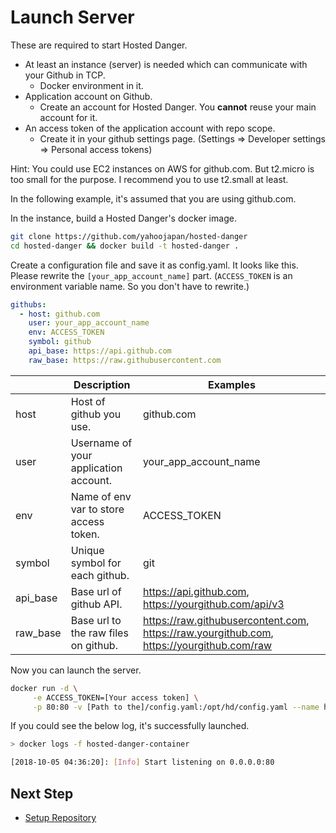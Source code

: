 # Launch Server

These are required to start Hosted Danger.
- At least an instance (server) is needed which can communicate with your Github in TCP.
  - Docker environment in it.
- Application account on Github.
  - Create an account for Hosted Danger. You **cannot** reuse your main account for it.
- An access token of the application account with repo scope.
  - Create it in your github settings page. (Settings => Developer settings => Personal access tokens)

Hint: You could use EC2 instances on AWS for github.com. But t2.micro is too small for the purpose. I recommend you to use t2.small at least.

In the following example, it's assumed that you are using github.com.

In the instance, build a Hosted Danger's docker image.
```bash
git clone https://github.com/yahoojapan/hosted-danger
cd hosted-danger && docker build -t hosted-danger .
```

Create a configuration file and save it as config.yaml. It looks like this.
Please rewrite the `[your_app_account_name]` part. (`ACCESS_TOKEN` is an environment variable name. So you don't have to rewrite.)
```yaml
githubs:
  - host: github.com
    user: your_app_account_name
    env: ACCESS_TOKEN
    symbol: github
    api_base: https://api.github.com
    raw_base: https://raw.githubusercontent.com
```

|          | Description                            | Examples                                                                                  |
|----------|----------------------------------------|-------------------------------------------------------------------------------------------|
| host     | Host of github you use.                | github.com                                                                                |
| user     | Username of your application account.  | your_app_account_name                                                                     |
| env      | Name of env var to store access token. | ACCESS_TOKEN                                                                              |
| symbol   | Unique symbol for each github.         | git                                                                                       |
| api_base | Base url of github API.                | https://api.github.com, https://yourgithub.com/api/v3                                     |
| raw_base | Base url to the raw files on github.   | https://raw.githubusercontent.com, https://raw.yourgithub.com, https://yourgithub.com/raw |

Now you can launch the server.
```bash
docker run -d \
     -e ACCESS_TOKEN=[Your access token] \
     -p 80:80 -v [Path to the]/config.yaml:/opt/hd/config.yaml --name hosted-danger-container hosted-danger
```

If you could see the below log, it's successfully launched.
```bash
> docker logs -f hosted-danger-container

[2018-10-05 04:36:20]: [Info] Start listening on 0.0.0.0:80
```

## Next Step
- [Setup Repository](/docs/setup_repository.md)
